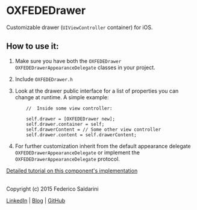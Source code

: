 # OXFEDEDrawer

Customizable drawer (`UIViewController` container) for iOS.


## How to use it:
1. Make sure you have both the `OXFEDEDrawer` `OXFEDEDrawerAppearanceDelegate` classes in your project.
2. Include `OXFEDEDrawer.h`
3. Look at the drawer public interface for a list of properties you can change at runtime.
	A simple example:

	```objc
		//	Inside some view controller:

	    self.drawer = [OXFEDEDrawer new];
	    self.drawer.container = self;
	    self.drawerContent = //	Some other view controller
	    self.drawer.content = self.drawerContent;
	```

4. For further customization inherit from the default appearance delegate `OXFEDEDrawerAppearanceDelegate` or implement the `OXFEDEDrawerAppearanceDelegate` protocol.


[Detailed tutorial on this component's implementation](http://0xfede.io/2015/12/06/T-iOS-Drawer.html)

<br>
Copyright (c) 2015 Federico Saldarini

[LinkedIn][l1] | [Blog][l2] | [GitHub][l3]

[l1]: https://www.linkedin.com/in/federicosaldarini
[l2]: http://0xfede.io
[l3]: https://github.com/saldavonschwartz
